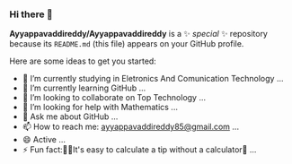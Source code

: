 ### Hi there 👋


**Ayyappavaddireddy/Ayyappavaddireddy** is a ✨ _special_ ✨ repository because its `README.md` (this file) appears on your GitHub profile.

Here are some ideas to get you started:

- 🔭 I’m currently studying in Eletronics And Comunication Technology ...
- 🌱 I’m currently learning GitHub ...
- 👯 I’m looking to collaborate on Top Technology ...
- 🤔 I’m looking for help with Mathematics ...
- 💬 Ask me about GitHub ...
- 📫 How to reach me: ayyappavaddireddy85@gmail.com ...
- 😄 Active ...
- ⚡ Fun fact:🤩🤩It's easy to calculate a tip without a calculator🤗 ...

